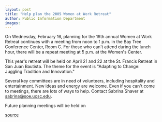 ```yaml
---
layout: post
title: "Help plan the 2005 Women at Work Retreat"
author: Public Information Department
images:
---
```


On Wednesday, February 16, planning for the 19th annual Women at Work Retreat continues with a meeting from noon to 1 p.m. in the Bay Tree Conference Center, Room C. For those who can't attend during the lunch hour, there will be a repeat meeting at 5 p.m. at the Women's Center.

This year's retreat will be held on April 21 and 22 at the St. Francis Retreat in San Juan Bautista. The theme for the event is "Adapting to Change: Juggling Tradition and Innovation."

Several key committees are in need of volunteers, including hospitality and entertainment. New ideas and energy are welcome. Even if you can't come to meetings, there are lots of ways to help. Contact Sabrina Shaver at [sabrina@soe.ucsc.edu][1].

Future planning meetings will be held on

[1]: mailto:sabrina@soe.ucsc.edu

[source](http://www1.ucsc.edu/currents/04-05/02-14/brief-women.asp "Permalink to brief-women")
